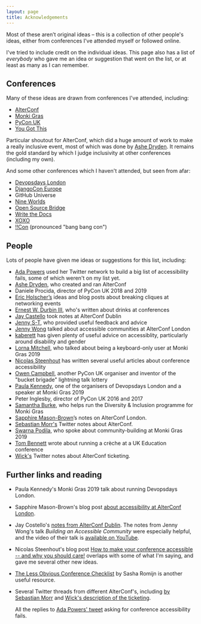 ```yaml
---
layout: page
title: Acknowledgements
---
```


<p class="intro">
  Most of these aren’t original ideas – this is a collection of other people's ideas, either from conferences I've attended myself or followed online.
</p>

I've tried to include credit on the individual ideas.
This page also has a list of *everybody* who gave me an idea or suggestion that went on the list, or at least as many as I can remember.


## Conferences

Many of these ideas are drawn from conferences I've attended, including:

*   [AlterConf](https://www.alterconf.com/)
*   [Monki Gras](https://monkigras.com/)
*   [PyCon UK](https://pyconuk.org/)
*   [You Got This](https://yougotthis.io/)

Particular shoutout for AlterConf, which did a huge amount of work to make a really inclusive event, most of which was done by [Ashe Dryden](https://twitter.com/ashedryden).
It remains the gold standard by which I judge inclusivity at other conferences (including my own).

And some other conferences which I haven't attended, but seen from afar:

*   [Devopsdays London](https://www.devopsdays.org/events/2018-london/welcome/)
*   [DjangoCon Europe](https://djangocon.eu)
*   GitHub Universe
*   [Nine Worlds](https://nineworlds.co.uk/)
*   [Open Source Bridge](http://opensourcebridge.org/)
*   [Write the Docs](http://www.writethedocs.org/conf/)
*   [XOXO](https://xoxofest.com/)
*   [!!Con](http://bangbangcon.com/) (pronounced "bang bang con")


## People

Lots of people have given me ideas or suggestions for this list, including:

*   [Ada Powers](https://twitter.com/mspowahs) used her Twitter network to build a big list of accessibility fails, some of which weren't on my list yet.
*   [Ashe Dryden](https://twitter.com/ashedryden), who created and ran AlterConf
*   Daniele Procida, director of PyCon UK 2018 and 2019
*   [Eric Holscher’s](https://twitter.com/ericholscher) ideas and blog posts about breaking cliques at networking events
*   [Ernest W. Durbin III](https://twitter.com/ewdurbin), who's written about drinks at conferences
*   [Jay Castello](https://twitter.com/jayplaysthings) took notes at AlterConf Dublin
*   [Jenny S-T](https://twitter.com/jennyst), who provided useful feedback and advice
*   [Jenny Wong](https://twitter.com/miss_jwo) talked about accessible communities at AlterConf London
*   [kaberett](https://kaberett.dreamwidth.org) has given plenty of useful advice on accessiblity, particularly around disability and gender
*   [Lorna Mitchell](https://twitter.com/lornajane), who talked about being a keyboard-only user at Monki Gras 2019
*   [Nicolas Steenhout](https://twitter.com/vavroom) has written several useful articles about conference accessibility
*   [Owen Campbell](https://twitter.com/opcampbell), another PyCon UK organiser and inventor of the "bucket brigade" lightning talk lottery
*   [Paula Kennedy](https://twitter.com/paulalkennedy), one of the organisers of Devopsdays London and a speaker at Monki Gras 2019
*   Peter Inglesby, director of PyCon UK 2016 and 2017
*   [Samantha Burke](https://twitter.com/_notwaving), who helps run the Diversity & Inclusion programme for Monki Gras
*   [Sapphire Mason-Brown](https://twitter.com/saphmb)’s notes on AlterConf London.
*   [Sebastian Morr's](https://twitter.com/blinry/) Twitter notes about AlterConf.
*   [Swarna Podila](https://twitter.com/skpodila), who spoke about community-building at Monki Gras 2019
*   [Tom Bennett](https://twitter.com/tombennett71) wrote about running a crèche at a UK Education conference
*   [Wick's](https://twitter.com/wickglyph/) Twitter notes about AlterConf ticketing.


## Further links and reading

*   Paula Kennedy's Monki Gras 2019 talk about running Devopsdays London.

*   Sapphire Mason-Brown's blog post [about accessibility at AlterConf London](https://saphmb.github.io/alterconf-london-all-about-that-access/).

*   Jay Costello's [notes from AlterConf Dublin](https://alterconf.com/news/building-something-beautiful-alterconf-dublin).
    The notes from Jenny Wong's talk *Building an Accessible Community* were especially helpful, and the video of their talk is [available on YouTube](https://www.youtube.com/watch?v=s-4eUBI0JtM).

*   Nicolas Steenhout's blog post [How to make your conference accessible -- and why you should care!](https://incl.ca/how-to-make-your-conference-accessible-and-why-you-should-care/) overlaps with some of what I'm saying, and gave me several other new ideas.

*   [The Less Obvious Conference Checklist](https://github.com/mxsasha/lessobviouschecklist) by Sasha Romijn is another useful resource.

*   Several Twitter threads from different AlterConf's, including [by Sebastian Morr](https://twitter.com/blinry/status/863310340557352960) and [Wick's description of the ticketing](https://twitter.com/wickglyph/status/935935750104743936).

    All the replies to [Ada Powers' tweet](https://twitter.com/mspowahs/status/1091409665290788864) asking for conference accessibility fails.
